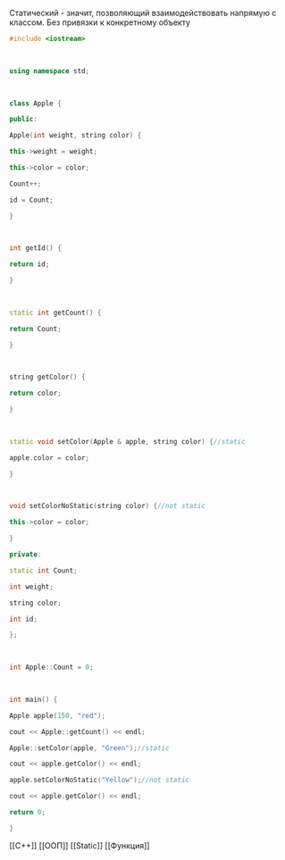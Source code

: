 Статический - значит, позволяющий взаимодействовать напрямую с классом. Без привязки к конкретному объекту


```c++
#include <iostream>

  

using namespace std;

  

class Apple {

public:

Apple(int weight, string color) {

this->weight = weight;

this->color = color;

Count++;

id = Count;

}

  

int getId() {

return id;

}

  

static int getCount() {

return Count;

}

  

string getColor() {

return color;

}

  

static void setColor(Apple & apple, string color) {//static

apple.color = color;

}

  

void setColorNoStatic(string color) {//not static

this->color = color;

}

private:

static int Count;

int weight;

string color;

int id;

};

  

int Apple::Count = 0;

  

int main() {

Apple apple(150, "red");

cout << Apple::getCount() << endl;

Apple::setColor(apple, "Green");//static

cout << apple.getColor() << endl;

apple.setColorNoStatic("Yellow");//not static

cout << apple.getColor() << endl;

return 0;

}
```
[[C++]] [[ООП]] [[Static]] [[Функция]]